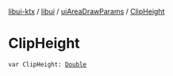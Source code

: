 [libui-ktx](../../index.md) / [libui](../index.md) / [uiAreaDrawParams](index.md) / [ClipHeight](./-clip-height.md)

# ClipHeight

`var ClipHeight: `[`Double`](https://kotlinlang.org/api/latest/jvm/stdlib/kotlin/-double/index.html)